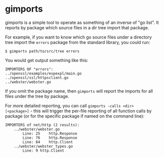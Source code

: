 # gimports
gimports is a simple tool to operate as something of an inverse of "go list".  It reports by package which source files in a dir tree import that package.

For example, if you want to know which go source files under a directory tree import the `errors` package from the standard library, you could run:

    $ gimports path/to/src/tree errors
    
You would get output something like this:

    IMPORTERS OF "errors":
	../openssl/examples/evpexpl/main.go
	../openssl/ssl/httpsclient.go
	../webster/webster.go

If you omit the package name, then `gimports` will report the imports for all files under the tree by package.

For more detailed reporting, you can call `gimports -calls <dir> [<package>]` - this will trigger the per-file reporting of all function calls by package (or for the specific package if named on the command line):

    IMPORTERS of net/http (2 results):
    	../webster/webster.go
    		Line: 25	http.Response
    		Line: 76	http.Response
    		Line: 84	http.Client
    	../webster/webster_types.go
    		Line: 9	http.Client
